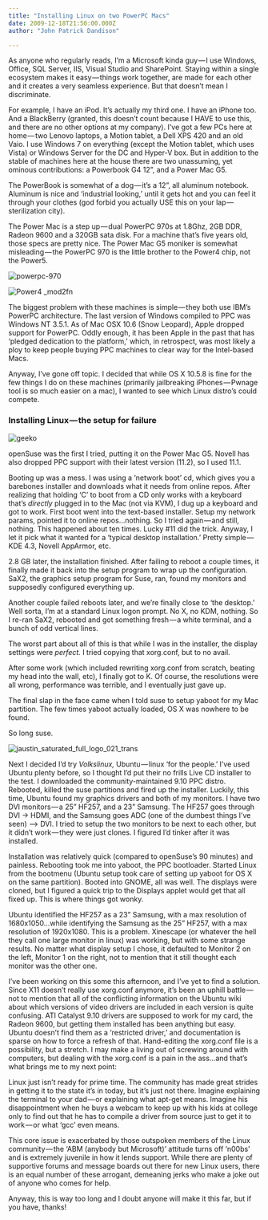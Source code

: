 ```yaml
---
title: "Installing Linux on two PowerPC Macs"
date: 2009-12-18T21:50:00.000Z
author: "John Patrick Dandison"

---
```


As anyone who regularly reads, I’m a Microsoft kinda guy — I use Windows, Office, SQL Server, IIS, Visual Studio and SharePoint. Staying within a single ecosystem makes it easy — things work together, are made for each other and it creates a very seamless experience. But that doesn’t mean I discriminate.

For example, I have an iPod. It’s actually my third one. I have an iPhone too. And a BlackBerry (granted, this doesn’t count because I HAVE to use this, and there are no other options at my company). I’ve got a few PCs here at home — two Lenovo laptops, a Motion tablet, a Dell XPS 420 and an old Vaio. I use Windows 7 on everything (except the Motion tablet, which uses Vista) or Windows Server for the DC and Hyper-V box. But in addition to the stable of machines here at the house there are two unassuming, yet ominous contributions: a Powerbook G4 12”, and a Power Mac G5.

The PowerBook is somewhat of a dog — it’s a 12”, all aluminum notebook. Aluminum is nice and ‘industrial looking,’ until it gets hot and you can feel it through your clothes (god forbid you actually USE this on your lap — sterilization city).

The Power Mac is a step up — dual PowerPC 970s at 1.8Ghz, 2GB DDR, Radeon 9600 and a 320GB sata disk. For a machine that’s five years old, those specs are pretty nice. The Power Mac G5 moniker is somewhat misleading — the PowerPC 970 is the little brother to the Power4 chip, not the Power5.




![powerpc-970](http://jpd.ms/wp-content/uploads/migrated/powerpc-970_thumb.jpg)





![Power4 _mod2fn](http://jpd.ms/wp-content/uploads/migrated/Power4_thumb.jpg)



The biggest problem with these machines is simple — they both use IBM’s PowerPC architecture. The last version of Windows compiled to PPC was Windows NT 3.5.1. As of Mac OSX 10.6 (Snow Leopard), Apple dropped support for PowerPC. Oddly enough, it has been Apple in the past that has ‘pledged dedication to the platform,’ which, in retrospect, was most likely a ploy to keep people buying PPC machines to clear way for the Intel-based Macs.

Anyway, I’ve gone off topic. I decided that while OS X 10.5.8 is fine for the few things I do on these machines (primarily jailbreaking iPhones — Pwnage tool is so much easier on a mac), I wanted to see which Linux distro’s could compete.

### Installing Linux — the setup for failure




![geeko](http://jpd.ms/wp-content/uploads/migrated/geeko_thumb.jpg)



openSuse was the first I tried, putting it on the Power Mac G5. Novell has also dropped PPC support with their latest version (11.2), so I used 11.1.

Booting up was a mess. I was using a ‘network boot’ cd, which gives you a barebones installer and downloads what it needs from online repos. After realizing that holding ‘C’ to boot from a CD only works with a keyboard that’s _directly_ plugged in to the Mac (not via KVM), I dug up a keyboard and got to work. First boot went into the text-based installer. Setup my network params, pointed it to online repos…nothing. So I tried again — and still, nothing. This happened about ten times. Lucky #11 did the trick. Anyway, I let it pick what it wanted for a ‘typical desktop installation.’ Pretty simple — KDE 4.3, Novell AppArmor, etc.

2.8 GB later, the installation finished. After failing to reboot a couple times, it finally made it back into the setup program to wrap up the configuration. SaX2, the graphics setup program for Suse, ran, found my monitors and supposedly configured everything up.

Another couple failed reboots later, and we’re finally close to ‘the desktop.’ Well sorta, I’m at a standard Linux logon prompt. No X, no KDM, nothing. So I re-ran SaX2, rebooted and got something fresh — a white terminal, and a bunch of odd vertical lines.

The worst part about all of this is that while I was in the installer, the display settings were _perfect._ I tried copying that xorg.conf, but to no avail.

After some work (which included rewriting xorg.conf from scratch, beating my head into the wall, etc), I finally got to K. Of course, the resolutions were all wrong, performance was terrible, and I eventually just gave up.

The final slap in the face came when I told suse to setup yaboot for my Mac partition. The few times yaboot actually loaded, OS X was nowhere to be found.

So long suse.




![jaustin_saturated_full_logo_021_trans](http://jpd.ms/wp-content/uploads/migrated/jaustin_saturated_full_logo_021_trans_thumb.png)



Next I decided I’d try _Volkslinux,_ Ubuntu — linux ‘for the people.’ I’ve used Ubuntu plenty before, so I thought I’d put their no frills Live CD installer to the test. I downloaded the community-maintained 9.10 PPC distro. Rebooted, killed the suse partitions and fired up the installer. Luckily, this time, Ubuntu found my graphics drivers and both of my monitors. I have two DVI monitors — a 25” HF257, and a 23” Samsung. The HF257 goes through DVI → HDMI, and the Samsung goes ADC (one of the dumbest things I’ve seen) –&gt; DVI. I tried to setup the two monitors to be next to each other, but it didn’t work — they were just clones. I figured I’d tinker after it was installed.

Installation was relatively quick (compared to openSuse’s 90 minutes) and painless. Rebooting took me into yaboot, the PPC bootloader. Started Linux from the bootmenu (Ubuntu setup took care of setting up yaboot for OS X on the same partition). Booted into GNOME, all was well. The displays were cloned, but I figured a quick trip to the Displays applet would get that all fixed up. This is where things got wonky.

Ubuntu identified the HF257 as a 23” Samsung, with a max resolution of 1680x1050…while identifying the Samsung as the 25” HF257, with a max resolution of 1920x1080. This is a problem. Xinescape (or whatever the hell they call one large monitor in linux) was working, but with some strange results. No matter what display setup I chose, it defaulted to Monitor 2 on the left, Monitor 1 on the right, not to mention that it still thought each monitor was the other one.

I’ve been working on this some this afternoon, and I’ve yet to find a solution. Since X11 doesn’t really use xorg.conf anymore, it’s been an uphill battle — not to mention that all of the conflicting information on the Ubuntu wiki about which versions of video drivers are included in each version is quite confusing. ATI Catalyst 9.10 drivers are supposed to work for my card, the Radeon 9600, but getting them installed has been anything but easy. Ubuntu doesn’t find them as a ‘restricted driver,’ and documentation is sparse on how to force a refresh of that. Hand-editing the xorg.conf file is a possibility, but a stretch. I may make a living out of screwing around with computers, but dealing with the xorg.conf is a pain in the ass…and that’s what brings me to my next point:

Linux just isn’t ready for prime time. The community has made great strides in getting it to the state it’s in today, but it’s just not there. Imagine explaining the terminal to your dad — or explaining what apt-get means. Imagine his disappointment when he buys a webcam to keep up with his kids at college only to find out that he has to compile a driver from source just to get it to work — or what ‘gcc’ even means.

This core issue is exacerbated by those outspoken members of the Linux community — the ‘ABM (anybody but Microsoft)’ attitude turns off ‘n00bs’ and is extremely juvenile in how it lends support. While there are plenty of supportive forums and message boards out there for new Linux users, there is an equal number of these arrogant, demeaning jerks who make a joke out of anyone who comes for help.

Anyway, this is way too long and I doubt anyone will make it this far, but if you have, thanks!
